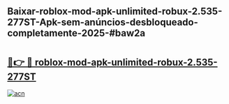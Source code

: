 ## Baixar-roblox-mod-apk-unlimited-robux-2.535-277ST-Apk-sem-anúncios-desbloqueado-completamente-2025-#baw2a

# <h2><a href="https://ainizakaria.my?title=roblox-mod-apk-unlimited-robux-2.535-277ST&ref=22M">🔗👉 🔴 roblox-mod-apk-unlimited-robux-2.535-277ST</a></h2>

[![acn](https://github.com/user-attachments/assets/0f9c940e-d8b0-45ae-aac7-cd30a18b3e1c)](https://ainizakaria.my?title=roblox-mod-apk-unlimited-robux-2.535-277ST&ref=22M)


